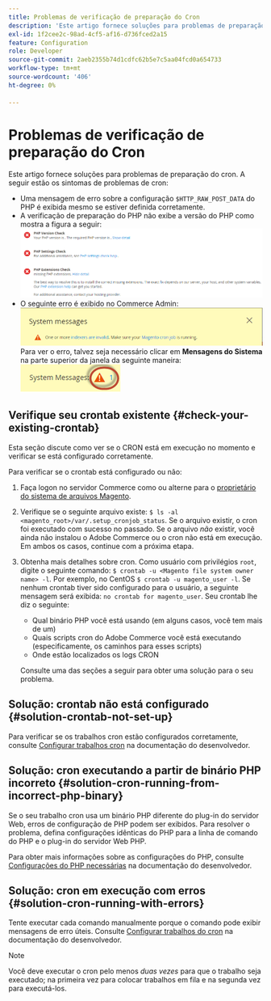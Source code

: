 ```yaml
---
title: Problemas de verificação de preparação do Cron
description: 'Este artigo fornece soluções para problemas de preparação do cron. A seguir estão os sintomas de problemas de cron:'
exl-id: 1f2cee2c-98ad-4cf5-af16-d736fced2a15
feature: Configuration
role: Developer
source-git-commit: 2aeb2355b74d1cdfc62b5e7c5aa04fcd0a654733
workflow-type: tm+mt
source-wordcount: '406'
ht-degree: 0%

---
```


# Problemas de verificação de preparação do Cron

Este artigo fornece soluções para problemas de preparação do cron. A seguir estão os sintomas de problemas de cron:

* Uma mensagem de erro sobre a configuração `$HTTP_RAW_POST_DATA` do PHP é exibida mesmo se estiver definida corretamente.
* A verificação de preparação do PHP não exibe a versão do PHP como mostra a figura a seguir:
  ![upgr-tshoot-no-cron.png](assets/upgr-tshoot-no-cron.png)
* O seguinte erro é exibido no Commerce Admin:
  ![compman-cron-not-running.png](assets/compman-cron-not-running.png)
Para ver o erro, talvez seja necessário clicar em **Mensagens do Sistema** na parte superior da janela da seguinte maneira:
  ![compman_sys-messages.png](assets/compman_sys-messages.png)

## Verifique seu crontab existente {#check-your-existing-crontab}

Esta seção discute como ver se o CRON está em execução no momento e verificar se está configurado corretamente.

Para verificar se o crontab está configurado ou não:

1. Faça logon no servidor Commerce como ou alterne para o [proprietário do sistema de arquivos Magento](https://experienceleague.adobe.com/en/docs/commerce-operations/installation-guide/prerequisites/file-system/overview).
1. Verifique se o seguinte arquivo existe: `$ ls -al <magento_root>/var/.setup_cronjob_status`. Se o arquivo existir, o cron foi executado com sucesso no passado. Se o arquivo *não* existir, você ainda não instalou o Adobe Commerce ou o cron não está em execução. Em ambos os casos, continue com a próxima etapa.
1. Obtenha mais detalhes sobre cron. Como usuário com privilégios `root`, digite o seguinte comando: `$ crontab -u <Magento file system owner name> -l`. Por exemplo, no CentOS `$ crontab -u magento_user -l`. Se nenhum crontab tiver sido configurado para o usuário, a seguinte mensagem será exibida:    `no crontab for magento_user`. Seu crontab lhe diz o seguinte:
   * Qual binário PHP você está usando (em alguns casos, você tem mais de um)
   * Quais scripts cron do Adobe Commerce você está executando (especificamente, os caminhos para esses scripts)
   * Onde estão localizados os logs CRON

   Consulte uma das seções a seguir para obter uma solução para o seu problema.

## Solução: crontab não está configurado {#solution-crontab-not-set-up}

Para verificar se os trabalhos cron estão configurados corretamente, consulte [Configurar trabalhos cron](https://experienceleague.adobe.com/en/docs/commerce-operations/installation-guide/next-steps/configuration) na documentação do desenvolvedor.

## Solução: cron executando a partir de binário PHP incorreto {#solution-cron-running-from-incorrect-php-binary}

Se o seu trabalho cron usa um binário PHP diferente do plug-in do servidor Web, erros de configuração de PHP podem ser exibidos. Para resolver o problema, defina configurações idênticas do PHP para a linha de comando do PHP e o plug-in do servidor Web PHP.

Para obter mais informações sobre as configurações do PHP, consulte [Configurações do PHP necessárias](https://experienceleague.adobe.com/en/docs/commerce-operations/installation-guide/prerequisites/php-settings) na documentação do desenvolvedor.

## Solução: cron em execução com erros {#solution-cron-running-with-errors}

Tente executar cada comando manualmente porque o comando pode exibir mensagens de erro úteis. Consulte [Configurar trabalhos do cron](https://experienceleague.adobe.com/en/docs/commerce-operations/installation-guide/next-steps/configuration) na documentação do desenvolvedor.

>[!NOTE]
>
>Você deve executar o cron pelo menos *duas vezes* para que o trabalho seja executado; na primeira vez para colocar trabalhos em fila e na segunda vez para executá-los.
